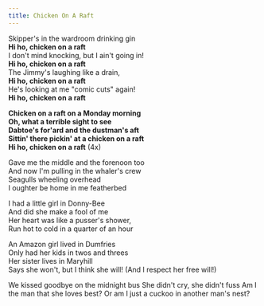 ```yaml
---  
title: Chicken On A Raft  
---  
```

  
Skipper's in the wardroom drinking gin  
**Hi ho, chicken on a raft**  
I don't mind knocking, but I ain't going in!  
**Hi ho, chicken on a raft**  
The Jimmy's laughing like a drain,  
**Hi ho, chicken on a raft**  
He's looking at me "comic cuts" again!  
**Hi ho, chicken on a raft**  

**Chicken on a raft on a Monday morning**  
**Oh, what a terrible sight to see**  
**Dabtoe's for'ard and the dustman's aft**  
**Sittin' there pickin' at a chicken on a raft**  
**Hi ho, chicken on a raft** (4x)

Gave me the middle and the forenoon too  
And now I'm pulling in the whaler's crew  
Seagulls wheeling overhead  
I oughter be home in me featherbed  

I had a little girl in Donny-Bee  
And did she make a fool of me  
Her heart was like a pusser's shower,  
Run hot to cold in a quarter of an hour  

An Amazon girl lived in Dumfries  
Only had her kids in twos and threes  
Her sister lives in Maryhill  
Says she won't, but I think she will! (And I respect her free will!)  

We kissed goodbye on the midnight bus
She didn't cry, she didn't fuss
Am I the man that she loves best?
Or am I just a cuckoo in another man's nest?